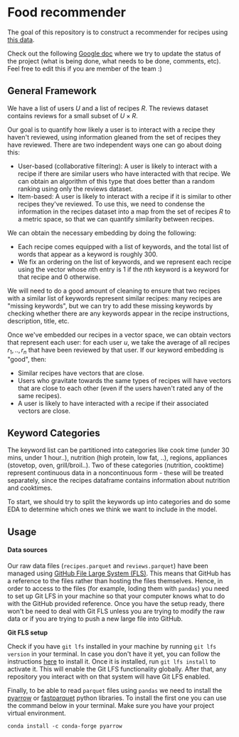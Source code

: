 # Food recommender

The goal of this repository is to construct a recommender for recipes using [this data](https://www.kaggle.com/datasets/irkaal/foodcom-recipes-and-reviews).

Check out the following [Google doc](https://docs.google.com/document/d/1g9nbbayHCMfXY_VRnYjjl4JoBdCZdtHc21K-4ppf6K8/edit) where we try to update the status of the project (what is being done, what needs to be done, comments, etc). Feel free to edit this if you are member of the team :)

## General Framework

We have a list of users $U$ and a list of recipes $R$.
The reviews dataset contains reviews for a small subset of $U \times R$.

Our goal is to quantify how likely a user is to interact with a recipe they haven't reviewed,
using information gleaned from the set of recipes they have reviewed.
There are two independent ways one can go about doing this:
* User-based (collaborative filtering): A user is likely to interact with a recipe if there are similar users who have interacted with that recipe. 
We can obtain an algorithm of this type that does better than a random ranking using only the reviews dataset.
* Item-based: A user is likely to interact with a recipe if it is similar to other recipes they've reviewed. 
To use this, we need to condense the information in the recipes dataset into a map from the set of recipes $R$ to a metric space, so that we can quantify similarity between recipes.

We can obtain the necessary embedding by doing the following:
* Each recipe comes equipped with a list of keywords, and the total list of words that appear as a keyword is roughly 300.
* We fix an ordering on the list of keywords, and we represent each recipe using the vector whose $n$th entry is 1 if the $n$th keyword is a keyword for that recipe and 0 otherwise.

We will need to do a good amount of cleaning to ensure that two recipes with a similar list of keywords represent similar recipes: many recipes are "missing keywords", but we can try to add these missing keywords by checking whether there are any keywords appear in the recipe instructions, description, title, etc. 

Once we've embedded our recipes in a vector space, we can obtain vectors that represent each user: for each user $u$, we take the average of all recipes $r_1,.., r_n$ that have been reviewed by that user. If our keyword embedding is "good", then:

* Similar recipes have vectors that are close.
* Users who gravitate towards the same types of recipes will have vectors that are close to each other (even if the users haven't rated any of the same recipes).
* A user is likely to have interacted with a recipe if their associated vectors are close.


## Keyword Categories
The keyword list can be partitioned into categories like cook time (under 30 mins, under 1 hour..), nutrition (high protein, low fat, ..), regions, appliances (stovetop, oven, grill/broil..). 
Two of these categories (nutrition, cooktime) represent continuous data in a noncontinuous form - these will be treated separately, since the recipes dataframe contains information about nutrition and cooktimes.

To start, we should try to split the keywords up into categories and do some EDA to determine which ones we think we want to include in the model.

## Usage

#### Data sources
Our raw data files (`recipes.parquet` and `reviews.parquet`) have been managed using [GitHub File Large System (FLS)](https://docs.github.com/en/repositories/working-with-files/managing-large-files/about-large-files-on-github). This means that GitHub has a reference to the files rather than hosting the files themselves. Hence, in order to access to the files (for example, loding them with `pandas`) you need to set up Git LFS in your machine so that your computer knows what to do with the GitHub provided reference. Once you have the setup ready, there won't be need to deal with Git FLS unless you are trying to modify the raw data or if you are trying to push a new large file into GitHub.

__Git FLS setup__

Check if you have `git lfs` installed in your machine by running `git lfs version` in your terminal. In case you don't have it yet, you can follow the instructions [here](https://docs.github.com/en/repositories/working-with-files/managing-large-files/installing-git-large-file-storage) to install it. Once it is installed, run `git lfs install` to activate it. This will enable the Git LFS functionality globally. After that, any repository you interact with on that system will have Git LFS enabled. 

Finally, to be able to read `parquet` files using `pandas` we need to install the [pyarrow](https://arrow.apache.org/docs/python/install.html) or [fastparquet](https://pypi.org/project/fastparquet/) python libraries. To install the first one you can use the command below in your terminal. Make sure you have your project virtual environment.
```
conda install -c conda-forge pyarrow
```
